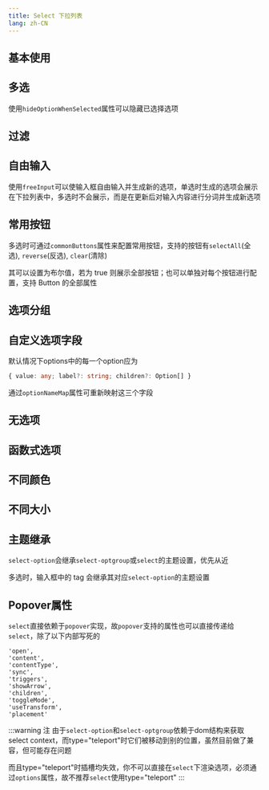 ```yaml
---
title: Select 下拉列表
lang: zh-CN
---
```


## 基本使用

<!-- @Code:basicUsage -->

## 多选
使用`hideOptionWhenSelected`属性可以隐藏已选择选项

<!-- @Code:multiple -->

## 过滤

<!-- @Code:filter -->

## 自由输入
使用`freeInput`可以使输入框自由输入并生成新的选项，单选时生成的选项会展示在下拉列表中，多选时不会展示，而是在更新后对输入内容进行分词并生成新选项

<!-- @Code:freeInput -->

## 常用按钮

多选时可通过`commonButtons`属性来配置常用按钮，支持的按钮有`selectAll`(全选), `reverse`(反选), `clear`(清除)

其可以设置为布尔值，若为 true 则展示全部按钮；也可以单独对每个按钮进行配置，支持 Button 的全部属性

<!-- @Code:multipleWithBtns -->

## 选项分组

<!-- @Code:group -->

## 自定义选项字段
默认情况下options中的每一个option应为

```ts
{ value: any; label?: string; children?: Option[] }
```

通过`optionNameMap`属性可重新映射这三个字段
<!-- @Code:customOptionFields -->

## 无选项

<!-- @Code:noOptions -->

## 函数式选项

<!-- @Code:functionOption -->

## 不同颜色

<!-- @Code:differentColors -->

## 不同大小

<!-- @Code:differentSizes -->

## 主题继承

`select-option`会继承`select-optgroup`或`select`的主题设置，优先从近

多选时，输入框中的 tag 会继承其对应`select-option`的主题设置

<!-- @Code:tagInheritTheme -->

## Popover属性

`select`直接依赖于`popover`实现，故`popover`支持的属性也可以直接传递给`select`，除了以下内部写死的

```text
'open',
'content',
'contentType',
'sync',
'triggers',
'showArrow',
'children',
'toggleMode',
'useTransform',
'placement'
```

<!-- @Code:popover -->

:::warning 注
由于`select-option`和`select-optgroup`依赖于dom结构来获取select context，而type="teleport"时它们被移动到别的位置，虽然目前做了兼容，但可能存在问题

而且type="teleport"时插槽均失效，你不可以直接在`select`下渲染选项，必须通过`options`属性，故不推荐`select`使用type="teleport"
:::